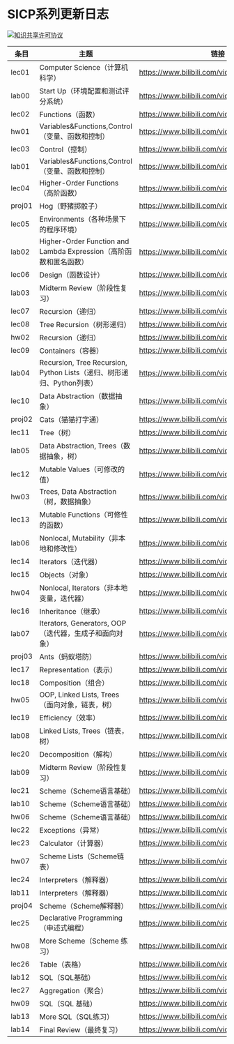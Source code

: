 # SICP系列更新日志



<a rel="license" href="http://creativecommons.org/licenses/by-nc-sa/4.0/"><img alt="知识共享许可协议" style="border-width:0" src="https://i.creativecommons.org/l/by-nc-sa/4.0/88x31.png" /></a>



| 条目   | 主题                                                         | 链接                                        |
| ------ | ------------------------------------------------------------ | ------------------------------------------- |
| lec01  | Computer Science（计算机科学）                               | https://www.bilibili.com/video/BV1ML4y1P7KN |
| lab00  | Start Up（环境配置和测试评分系统）                           | https://www.bilibili.com/video/BV1aY411N7ZQ |
| lec02  | Functions（函数）                                            | https://www.bilibili.com/video/BV1rv4y1M7GP |
| hw01   | Variables&Functions,Control（变量、函数和控制）              | https://www.bilibili.com/video/BV13Z4y1i7Jw |
| lec03  | Control（控制）                                              | https://www.bilibili.com/video/BV1QT411g7dp |
| lab01  | Variables&Functions,Control（变量、函数和控制）              | https://www.bilibili.com/video/BV1yB4y1v7F7 |
| lec04  | Higher-Order Functions（高阶函数）                           | https://www.bilibili.com/video/BV1MB4y1B7GD |
| proj01 | Hog（野猪掷骰子）                                            | https://www.bilibili.com/video/BV1mY4y1n7i5 |
| lec05  | Environments（各种场景下的程序环境）                         | https://www.bilibili.com/video/BV1Jr4y1u7Pf |
| lab02  | Higher-Order Function and Lambda Expression（高阶函数和匿名函数） | https://www.bilibili.com/video/BV1zf4y1Z7MQ |
| lec06  | Design（函数设计）                                           | https://www.bilibili.com/video/BV1RS4y1n7CX |
| lab03  | Midterm Review（阶段性复习）                                 | https://www.bilibili.com/video/BV1U34y1n79U |
| lec07  | Recursion（递归）                                            | https://www.bilibili.com/video/BV1Ca411p7j5 |
| lec08  | Tree Recursion（树形递归）                                   | https://www.bilibili.com/video/BV1FT411J7Tq |
| hw02   | Recursion（递归）                                            | https://www.bilibili.com/video/BV18Z4y1Y7Wo |
| lec09  | Containers（容器）                                           | https://www.bilibili.com/video/BV1ie4y1R77y |
| lab04  | Recursion, Tree Recursion, Python Lists（递归、树形递归、Python列表） | https://www.bilibili.com/video/BV1gT411J7Tr |
| lec10  | Data Abstraction（数据抽象）                                 | https://www.bilibili.com/video/BV1da411n76i |
| proj02 | Cats（猫猫打字通）                                           | https://www.bilibili.com/video/BV1Dg411f7nj |
| lec11  | Tree（树）                                                   | https://www.bilibili.com/video/BV1JB4y1Y73A |
| lab05  | Data Abstraction, Trees（数据抽象，树）                      | https://www.bilibili.com/video/BV1Ae4y197Lh |
| lec12  | Mutable Values（可修改的值）                                 | https://www.bilibili.com/video/BV1PG4y1i7ps |
| hw03   | Trees, Data Abstraction（树，数据抽象）                      | https://www.bilibili.com/video/BV11U4y1i7dv |
| lec13  | Mutable Functions（可修性的函数）                            | https://www.bilibili.com/video/BV1og411Z7wS |
| lab06  | Nonlocal, Mutability（非本地和修改性）                       | https://www.bilibili.com/video/BV1xB4y187bu |
| lec14  | Iterators（迭代器）                                          | https://www.bilibili.com/video/BV1rW4y127FT |
| lec15  | Objects（对象）                                              | https://www.bilibili.com/video/BV1cU4y1v7cw |
| hw04   | Nonlocal, Iterators（非本地变量，迭代器）                    | https://www.bilibili.com/video/BV1se4y1Q73F |
| lec16  | Inheritance（继承）                                          | https://www.bilibili.com/video/BV1ZB4y1t7JC |
| lab07  | Iterators, Generators, OOP（迭代器，生成子和面向对象）       | https://www.bilibili.com/video/BV18W4y1y7TB |
| proj03 | Ants（蚂蚁塔防）                                             | https://www.bilibili.com/video/BV11g41117zh |
| lec17  | Representation（表示）                                       | https://www.bilibili.com/video/BV1Dt4y137UN |
| lec18  | Composition（组合）                                          | https://www.bilibili.com/video/BV1QF411A7py |
| hw05   | OOP, Linked Lists, Trees（面向对象，链表，树）               | https://www.bilibili.com/video/BV1mt4y137pP |
| lec19  | Efficiency（效率）                                           | https://www.bilibili.com/video/BV1Vg411y7WQ |
| lab08  | Linked Lists, Trees（链表，树）                              | https://www.bilibili.com/video/BV1Ag411k7vn |
| lec20  | Decomposition（解构）                                        | https://www.bilibili.com/video/BV1zv4y1F7vR |
| lab09  | Midterm Review（阶段性复习）                                 | https://www.bilibili.com/video/BV1nS4y1s7pr |
| lec21  | Scheme（Scheme语言基础）                                     | https://www.bilibili.com/video/BV1cd4y1P7Th |
| lab10  | Scheme（Scheme语言基础）                                     | https://www.bilibili.com/video/BV1Fd4y1o7Vt |
| hw06   | Scheme（Scheme语言基础）                                     | https://www.bilibili.com/video/BV1Aa411Z7Ed |
| lec22  | Exceptions（异常）                                           | https://www.bilibili.com/video/BV1R14y1b7Cv |
| lec23  | Calculator（计算器）                                         | https://www.bilibili.com/video/BV1FB4y1z7W3 |
| hw07   | Scheme Lists（Scheme链表）                                   | https://www.bilibili.com/video/BV1vG4y1a7Mb |
| lec24  | Interpreters（解释器）                                       | https://www.bilibili.com/video/BV14G411b7sr |
| lab11  | Interpreters（解释器）                                       | https://www.bilibili.com/video/BV1aB4y1V73q |
| proj04 | Scheme（Scheme解释器）                                       | https://www.bilibili.com/video/BV1WY4y1F74V |
| lec25  | Declarative Programming（申述式编程）                        | https://www.bilibili.com/video/BV17P411V71J |
| hw08   | More Scheme（Scheme 练习）                                   | https://www.bilibili.com/video/BV1nD4y1B7uN |
| lec26  | Table（表格）                                                | https://www.bilibili.com/video/BV1tP411V75a |
| lab12  | SQL（SQL基础）                                               | https://www.bilibili.com/video/BV1iW4y1t7om |
| lec27  | Aggregation（聚合）                                          | https://www.bilibili.com/video/BV1nU4y1r7EG |
| hw09   | SQL（SQL 基础）                                              | https://www.bilibili.com/video/BV1914y1W7Rk |
| lab13  | More SQL（SQL练习）                                          | https://www.bilibili.com/video/BV1xe4y1d7Lb |
| lab14  | Final Review（最终复习）                                     | https://www.bilibili.com/video/BV1Sg411U7cW |

